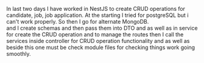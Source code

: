 In last two days I have worked in NestJS to create CRUD operations for candidate, job, job application.
At the starting I tried for postgreSQL but i can't work properly. So then I go for alternate MongoDB.\
and I create schemas and then pass them into DTO and as well as in service for create the CRUD operation 
and to manage the routes then I call the services inside controller for CRUD operation functionality 
and as well as beside this one must be check module files for checking things work going smoothly.
